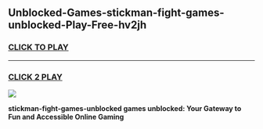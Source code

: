 
## Unblocked-Games-stickman-fight-games-unblocked-Play-Free-hv2jh
<h3>
<a href="https://premium76.site?title=stickman-fight-games-unblocked&ref=20A">CLICK TO PLAY</a></h3>
<hr>

<h3>
<a href="https://premium76.site?title=stickman-fight-games-unblocked&ref=20A">CLICK 2 PLAY</a>
  
</h3>

<a href="https://premium76.site?title=stickman-fight-games-unblocked&ref=20A"><img src="https://clearcache.store/games.png"></a>


**stickman-fight-games-unblocked games unblocked: Your Gateway to Fun and Accessible Online Gaming**
